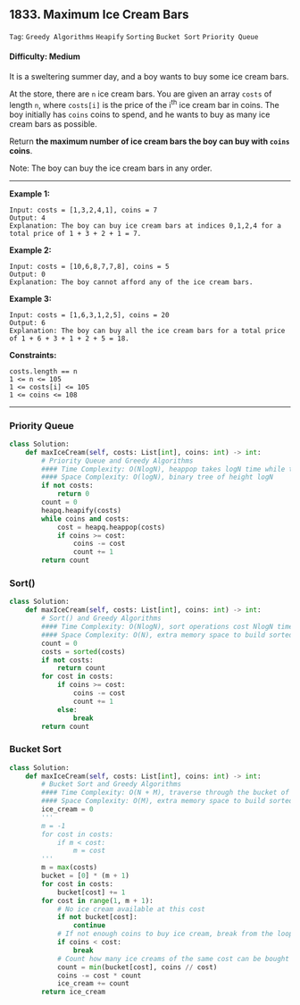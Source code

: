 ## 1833. Maximum Ice Cream Bars

```Tag```: ```Greedy Algorithms``` ```Heapify``` ```Sorting``` ```Bucket Sort``` ```Priority Queue```

#### Difficulty: Medium

It is a sweltering summer day, and a boy wants to buy some ice cream bars.

At the store, there are ```n``` ice cream bars. You are given an array ```costs``` of length ```n```, where ```costs[i]``` is the price of the i<sup>th</sup> ice cream bar in coins. The boy initially has ```coins``` coins to spend, and he wants to buy as many ice cream bars as possible. 

Return __the __maximum__ number of ice cream bars the boy can buy with ```coins``` coins__.

Note: The boy can buy the ice cream bars in any order.

---

__Example 1:__
```
Input: costs = [1,3,2,4,1], coins = 7
Output: 4
Explanation: The boy can buy ice cream bars at indices 0,1,2,4 for a total price of 1 + 3 + 2 + 1 = 7.
```

__Example 2:__
```
Input: costs = [10,6,8,7,7,8], coins = 5
Output: 0
Explanation: The boy cannot afford any of the ice cream bars.
```

__Example 3:__
```
Input: costs = [1,6,3,1,2,5], coins = 20
Output: 6
Explanation: The boy can buy all the ice cream bars for a total price of 1 + 6 + 3 + 1 + 2 + 5 = 18.
```

__Constraints:__
```
costs.length == n
1 <= n <= 105
1 <= costs[i] <= 105
1 <= coins <= 108
```

---

### Priority Queue

```Python
class Solution:
    def maxIceCream(self, costs: List[int], coins: int) -> int:
        # Priority Queue and Greedy Algorithms
        #### Time Complexity: O(NlogN), heappop takes logN time while traversing through the size N of input list
        #### Space Complexity: O(logN), binary tree of height logN
        if not costs:
            return 0
        count = 0
        heapq.heapify(costs)
        while coins and costs:
            cost = heapq.heappop(costs)
            if coins >= cost:
                coins -= cost
                count += 1
        return count
```

### Sort()

```Python
class Solution:
    def maxIceCream(self, costs: List[int], coins: int) -> int:
        # Sort() and Greedy Algorithms
        #### Time Complexity: O(NlogN), sort operations cost NlogN time
        #### Space Complexity: O(N), extra memory space to build sorted list
        count = 0
        costs = sorted(costs)
        if not costs:
            return count
        for cost in costs:
            if coins >= cost:
                coins -= cost
                count += 1
            else:
                break
        return count
```

### Bucket Sort

```Python
class Solution:
    def maxIceCream(self, costs: List[int], coins: int) -> int:
        # Bucket Sort and Greedy Algorithms
        #### Time Complexity: O(N + M), traverse through the bucket of size M, max() takes O(N) time, build bucket costs O(N) time
        #### Space Complexity: O(M), extra memory space to build sorted list of size M
        ice_cream = 0
        '''
        m = -1
        for cost in costs:
            if m < cost:
                m = cost
        '''
        m = max(costs)
        bucket = [0] * (m + 1)
        for cost in costs:
            bucket[cost] += 1
        for cost in range(1, m + 1):
            # No ice cream available at this cost
            if not bucket[cost]:
                continue
            # If not enough coins to buy ice cream, break from the loop
            if coins < cost:
                break
            # Count how many ice creams of the same cost can be bought with the remaining coins: either all ice cream of cost, or as many as remaining coins can get
            count = min(bucket[cost], coins // cost)
            coins -= cost * count
            ice_cream += count
        return ice_cream
```
